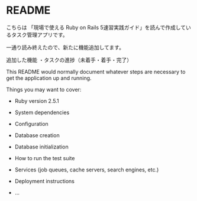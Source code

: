 # README

こちらは
「現場で使える Ruby on Rails 5速習実践ガイド」を読んで作成しているタスク管理アプリです。

一通り読み終えたので、新たに機能追加してます。

追加した機能
・タスクの進捗（未着手・着手・完了）




This README would normally document whatever steps are necessary to get the
application up and running.

Things you may want to cover:

* Ruby version
  2.5.1
* System dependencies

* Configuration

* Database creation

* Database initialization

* How to run the test suite

* Services (job queues, cache servers, search engines, etc.)

* Deployment instructions

* ...
